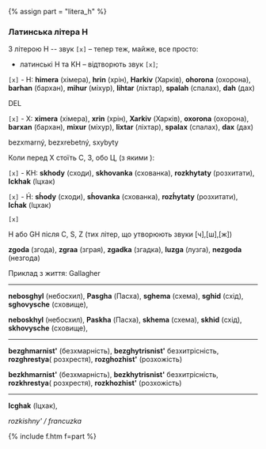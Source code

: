 {% assign part = "litera_h" %}<a name="{{ part }}"></a>

### Латинська літера H

З літерою <span class="l">Н</span> -- звук `[х]` – тепер теж, майже, все просто:

* латинські <span class="l">Н</span> та <span class="l">KH</span> – відтворють звук `[х]`;

`[х]` - H: **himera** (хімера), **hrin** (хрін), **Harkiv** (Харків), **ohorona** (охорона), **barhan** (бархан), **mihur** (міхур), **lihtar** (ліхтар), **spalah** (спалах), **dah** (дах)

<span class="warn">DEL</span>

`[х]` - X: **ximera** (хімера), **xrin** (хрін), **Xarkiv** (Харків), **oxorona** (охорона), **barxan** (бархан), **mixur** (міхур), **lixtar** (ліхтар), **spalax** (спалах), **dax** (дах)

bezxmarný, bezxrebetný, sxybyty

Коли перед <span class="c">Х</span> стоїть <span class="c">С</span>, <span class="c">З</span>, обо <span class="c">Ц</span>, (з якими ):

`[х]` - KH: **skhody** (сходи), **skhovanka** (схованка), **rozkhytaty** (розхитати), **Ickhak** (Іцхак)

`[х]` - H&#769;: <b>sh&#769;ody</b> (сходи), <b>sh&#769;ovanka</b> (схованка), <b>rozh&#769;ytaty</b> (розхитати), <b>Ich&#769;ak</b> (Іцхак)

`[х]`

<span class="l">H</span> або <span class="l">GH</span> після <span class="l">C</span>, <span class="l">S</span>, <span class="l">Z</span> (тих літер, що утворюють звуки [ч],[ш],[ж])

**zgoda** (згода), **zgraa** (зграя), **zgadka** (згадка), **luzga** (лузга), **nezgoda** (незгода)

Приклад з життя: Gallagher

---

**nebosghyl** (небосхил), **Pasgha** (Пасха), **sghema** (схема), **sghid** (схід), **sghovysche** (сховище),

**neboskhyl** (небосхил), **Paskha** (Пасха), **skhema** (схема), **skhid** (схід), **skhovysche** (сховище),

---

**bezghmarnist'** (безхмарність), **bezghytrisnist'** безхитрісність, **rozghrestya**( розхрестя), **rozghozhist'** (розхожість)

**bezkhmarnist'** (безхмарність), **bezkhytrisnist'** безхитрісність, **rozkhrestya**( розхрестя), **rozkhozhist'** (розхожість)

---

**Icghak** (Іцхак),


_rozkishny' / francuzka_

{% include f.htm f=part %}
